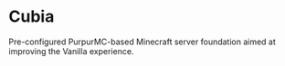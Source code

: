 # Cubia
Pre-configured PurpurMC-based Minecraft server foundation aimed at improving the Vanilla experience.
